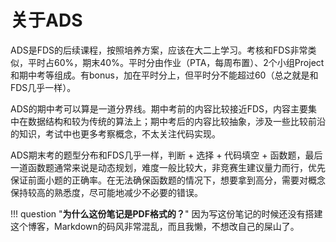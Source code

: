 # **关于ADS**

ADS是FDS的后续课程，按照培养方案，应该在大二上学习。考核和FDS非常类似，平时占60%，期末40%。平时分由作业（PTA，每周布置）、2个小组Project和期中考等组成。有bonus，加在平时分上，但平时分不能超过60（总之就是和FDS几乎一样）。

ADS的期中考可以算是一道分界线。期中考前的内容比较接近FDS，内容主要集中在数据结构和较为传统的算法上；期中考后的内容比较抽象，涉及一些比较前沿的知识，考试中也更多考察概念，不太关注代码实现。

ADS期末考的题型分布和FDS几乎一样，判断 + 选择 + 代码填空 + 函数题，最后一道函数题通常来说是动态规划，难度一般比较大，非竞赛生建议量力而行，优先保证前面小题的正确率。在无法确保函数题的情况下，想要拿到高分，需要对概念保持较高的熟悉度，尽可能地减少不必要的错误。

!!! question "**为什么这份笔记是PDF格式的？**"
    因为写这份笔记的时候还没有搭建这个博客，Markdown的码风非常混乱，而且我懒，不想改自己的屎山了。
